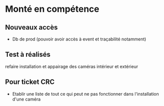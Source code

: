 # Monté en compétence

## Nouveaux accès

- Db de prod (pouvoir avoir accès à event et traçabilité notamment)

## Test à réalisés

refaire installation et appairage des caméras intérieur et extérieur

## Pour ticket CRC

- Etablir une liste de tout ce qui peut ne pas fonctionner dans l'installation d'une caméra
